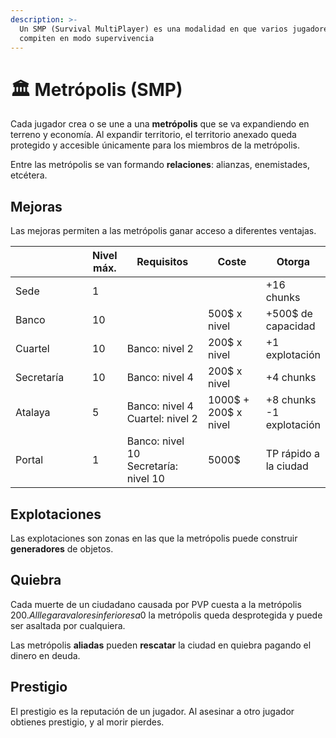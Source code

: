 ```yaml
---
description: >-
  Un SMP (Survival MultiPlayer) es una modalidad en que varios jugadores
  compiten en modo supervivencia
---
```


# 🏛️ Metrópolis (SMP)

Cada jugador crea o se une a una **metrópolis** que se va expandiendo en terreno y economía. Al expandir territorio, el territorio anexado queda protegido y accesible únicamente para los miembros de la metrópolis.

Entre las metrópolis se van formando **relaciones**: alianzas, enemistades, etcétera.

## Mejoras

Las mejoras permiten a las metrópolis ganar acceso a diferentes ventajas.

<table><thead><tr><th width="142"> </th><th data-type="number">Nivel máx.</th><th width="150">Requisitos</th><th width="106">Coste</th><th>Otorga</th></tr></thead><tbody><tr><td>Sede</td><td>1</td><td></td><td></td><td>+16 chunks</td></tr><tr><td>Banco</td><td>10</td><td></td><td>500$ x nivel</td><td>+500$ de capacidad</td></tr><tr><td>Cuartel</td><td>10</td><td>Banco: nivel 2</td><td>200$ x nivel</td><td>+1 explotación</td></tr><tr><td>Secretaría</td><td>10</td><td>Banco: nivel 4</td><td>200$ x nivel</td><td>+4 chunks</td></tr><tr><td>Atalaya</td><td>5</td><td>Banco: nivel 4<br>Cuartel: nivel 2</td><td>1000$ + 200$ x nivel</td><td>+8 chunks<br>-1 explotación</td></tr><tr><td>Portal</td><td>1</td><td>Banco: nivel 10<br>Secretaría: nivel 10</td><td>5000$</td><td>TP rápido a la ciudad</td></tr></tbody></table>

## Explotaciones

Las explotaciones son zonas en las que la metrópolis puede construir **generadores** de objetos.

## Quiebra

Cada muerte de un ciudadano causada por PVP cuesta a la metrópolis 200$. Al llegar a valores inferiores a 0$ la metrópolis queda desprotegida y puede ser asaltada por cualquiera.

Las metrópolis **aliadas** pueden **rescatar** la ciudad en quiebra pagando el dinero en deuda.

## Prestigio

El prestigio es la reputación de un jugador. Al asesinar a otro jugador obtienes prestigio, y al morir pierdes.
